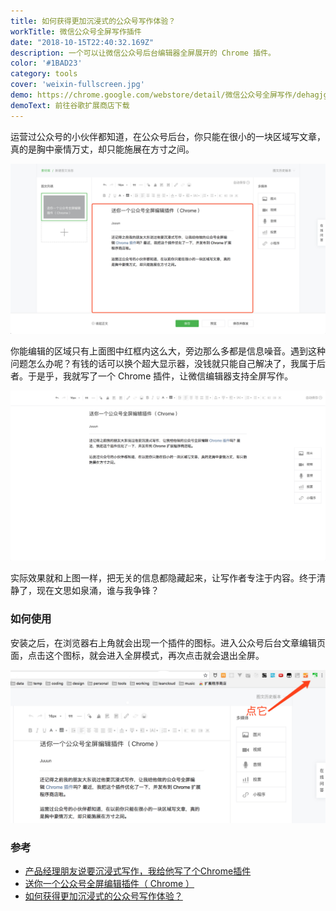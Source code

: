```yaml
---
title: 如何获得更加沉浸式的公众号写作体验？
workTitle: 微信公众号全屏写作插件
date: "2018-10-15T22:40:32.169Z"
description: 一个可以让微信公众号后台编辑器全屏展开的 Chrome 插件。
color: '#1BAD23'
category: tools
cover: 'weixin-fullscreen.jpg'
demo: https://chrome.google.com/webstore/detail/微信公众号全屏写作/dehagjgefepfeldnhgalganefodnbcfk?hl=zh-CN
demoText: 前往谷歌扩展商店下载
---
```


运营过公众号的小伙伴都知道，在公众号后台，你只能在很小的一块区域写文章，真的是胸中豪情万丈，却只能施展在方寸之间。

![](./weixin-editor.jpeg)

你能编辑的区域只有上面图中红框内这么大，旁边那么多都是信息噪音。遇到这种问题怎么办呢？有钱的话可以换个超大显示器，没钱就只能自己解决了，我属于后者。于是乎，我就写了一个 Chrome 插件，让微信编辑器支持全屏写作。

![](./full.jpeg)

实际效果就和上图一样，把无关的信息都隐藏起来，让写作者专注于内容。终于清静了，现在文思如泉涌，谁与我争锋？

### 如何使用

安装之后，在浏览器右上角就会出现一个插件的图标。进入公众号后台文章编辑页面，点击这个图标，就会进入全屏模式，再次点击就会退出全屏。

![](./usage.jpeg)

### 参考
- [产品经理朋友说要沉浸式写作，我给他写了个Chrome插件](https://mp.weixin.qq.com/s/dzWhbGRn5lBexy8k1E7uDA)
- [送你一个公众号全屏编辑插件（ Chrome ）](https://mp.weixin.qq.com/s/rXfQgMioNTW6OHPpbnMEgQ)
- [如何获得更加沉浸式的公众号写作体验？](https://mp.weixin.qq.com/s/n87JszPfBA3Y7tXbOzmZ_g)